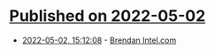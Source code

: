 # [Published on 2022-05-02](index.md)

* [2022-05-02, 15:12:08](https://news.ycombinator.com/item?id=31236157) - [Brendan Intel.com](https://www.brendangregg.com/blog/2022-05-02/brendan-at-intel.html)
